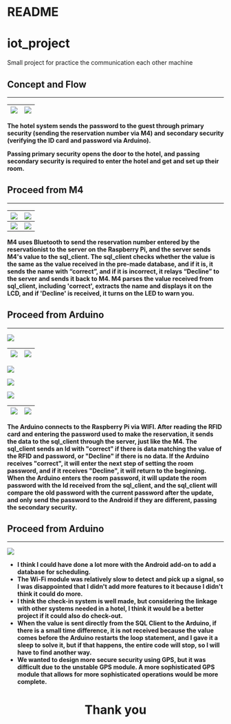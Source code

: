 # README

# iot_project

Small project for practice the communication each other machine

## Concept and Flow

---

![](https://drive.google.com/uc?export=download&id=12uQFOd1FYK8tCztuKR8pqGL6_J-Mycsi) |![](https://drive.google.com/uc?export=download&id=1cyEyYLu4RqZiRobOs4QvsdbxGzknCNQp)
--- | --- | 

**The hotel system sends the password to the guest through primary security (sending the reservation number via M4) and secondary security (verifying the ID card and password via Arduino).** 

**Passing primary security opens the door to the hotel, and passing secondary security is required to enter the hotel and get and set up their room.**

## Proceed from M4

---


![](https://drive.google.com/uc?export=download&id=11-4P4uDzyemlccDjqBEDPKdk927KukHk) |![](https://drive.google.com/uc?export=download&id=1qEHY1LMjeFOlNp35hEXzUsPmoBwswKWf)
--- | --- | 
![](https://drive.google.com/uc?export=download&id=1TCzFLiNjlJGK7XsKt0nF4azWTWEC_A99) |![](https://drive.google.com/uc?export=download&id=1hVwLmzKvd3epg50nWWUPVeSmK_fhnvPg)


**M4 uses Bluetooth to send the reservation number entered by the reservationist to the server on the Raspberry Pi, and the server sends M4's value to the sql_client. The sql_client checks whether the value is the same as the value received in the pre-made database, and if it is, it sends the name with “correct”, and if it is incorrect, it relays “Decline” to the server and sends it back to M4. M4 parses the value received from sql_client, including 'correct', extracts the name and displays it on the LCD, and if 'Decline' is received, it turns on the LED to warn you.**

## Proceed from Arduino

---

![](https://drive.google.com/uc?export=download&id=1jhsuClXjC6sWjik1NTX4AlFmRNS9ocoU)

![](https://drive.google.com/uc?export=download&id=1xIRDuxth-_AbS_15ibh5KhMsPWRGZx5f) |![](https://drive.google.com/uc?export=download&id=1C4ZyqTwdAxVw2Za8eAPXwDEneLRb8E5B)
--- | --- | 

![](https://drive.google.com/uc?export=download&id=1z5jdZqm9CAQe5zjttUhtgsqzXW8pW7Gw)

![](https://drive.google.com/uc?export=download&id=1QL73Q3Lm0x9Hx8hlJeR8V820bU79TaaC)

![](https://drive.google.com/uc?export=download&id=1jPrg761SweZlDiXhbF0VWRmV4R6aO5Sy)

![](https://drive.google.com/uc?export=download&id=1V3vu3TNIrmc0lcZoT5hgsmN5v9mA8E2p) |![](https://drive.google.com/uc?export=download&id=1ldVTc0trTDdRWSFaa1n76LppjKEwbLlIB)
--- | --- | 
**The Arduino connects to the Raspberry Pi via WIFI. After reading the RFID card and entering the password used to make the reservation, it sends the data to the sql_client through the server, just like the M4. The sql_client sends an Id with "correct" if there is data matching the value of the RFID and password, or "Decline" if there is no data. If the Arduino receives "correct", it will enter the next step of setting the room password, and if it receives "Decline", it will return to the beginning. When the Arduino enters the room password, it will update the room password with the Id received from the sql_client, and the sql_client will compare the old password with the current password after the update, and only send the password to the Android if they are different, passing the secondary security.**

## Proceed from Arduino

---

![](https://drive.google.com/uc?export=download&id=12k9N5fM7yUxGUAtWId3ki5bcIQ-zkfbA)

- **I think I could have done a lot more with the Android add-on to add a database for scheduling.**
- **The Wi-Fi module was relatively slow to detect and pick up a signal, so I was disappointed that I didn't add more features to it because I didn't think it could do more.**
- **I think the check-in system is well made, but considering the linkage with other systems needed in a hotel, I think it would be a better project if it could also do check-out.**
- **When the value is sent directly from the SQL Client to the Arduino, if there is a small time difference, it is not received because the value comes before the Arduino restarts the loop statement, and I gave it a sleep to solve it, but if that happens, the entire code will stop, so I will have to find another way.**
- **We wanted to design more secure security using GPS, but it was difficult due to the unstable GPS module. A more sophisticated GPS module that allows for more sophisticated operations would be more complete.**
# <div align="center"> Thank you </div>